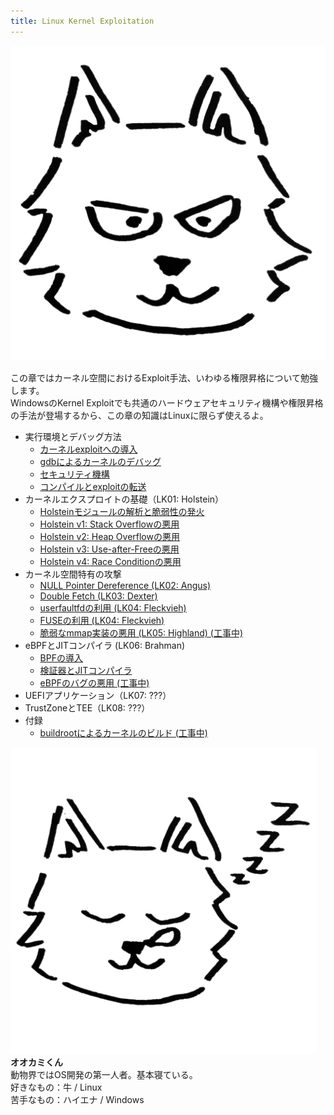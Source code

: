 ```yaml
---
title: Linux Kernel Exploitation
---
```


<div class="balloon_l">
  <div class="faceicon"><img src="img/wolf_normal.png" alt="オオカミくん" ></div>
  <p class="says">
  この章ではカーネル空間におけるExploit手法、いわゆる権限昇格について勉強します。<br>
  WindowsのKernel Exploitでも共通のハードウェアセキュリティ機構や権限昇格の手法が登場するから、この章の知識はLinuxに限らず使えるよ。
  </p>
</div>

- 実行環境とデバッグ方法
  - [カーネルexploitへの導入](introduction/introduction.html)
  - [gdbによるカーネルのデバッグ](introduction/debugging.html)
  - [セキュリティ機構](introduction/security.html)
  - [コンパイルとexploitの転送](introduction/compile-and-transfer.html)
- カーネルエクスプロイトの基礎（LK01: Holstein）
  - [Holsteinモジュールの解析と脆弱性の発火](LK01/welcome-to-holstein.html)
  - [Holstein v1: Stack Overflowの悪用](LK01/stack_overflow.html)
  - [Holstein v2: Heap Overflowの悪用](LK01/heap_overflow.html)
  - [Holstein v3: Use-after-Freeの悪用](LK01/use_after_free.html)
  - [Holstein v4: Race Conditionの悪用](LK01/race_condition.html)
- カーネル空間特有の攻撃
  - [NULL Pointer Dereference (LK02: Angus)](LK02/null_ptr_deref.html)
  - [Double Fetch (LK03: Dexter)](LK03/double_fetch.html)
  - [userfaultfdの利用 (LK04: Fleckvieh)](LK04/uffd.html)
  - [FUSEの利用 (LK04: Fleckvieh)](LK04/fuse.html)
  - [脆弱なmmap実装の悪用 (LK05: Highland) (工事中)](#)
- eBPFとJITコンパイラ (LK06: Brahman)
  - [BPFの導入](LK06/ebpf.html)
  - [検証器とJITコンパイラ](LK06/verifier.html)
  - [eBPFのバグの悪用 (工事中)](LK06/exploit.html)
- UEFIアプリケーション（LK07: ???）
- TrustZoneとTEE（LK08: ???）
- 付録
  - [buildrootによるカーネルのビルド (工事中)](appendix/buildroot.html)

<div class="column" title="講師プロフィール">
  <div style="overflow: hidden">
    <div style="float: left; margin-right: 1em;" class="faceicon">
      <img src="img/wolf_suyasuya.png" alt="オオカミくん" >
    </div>
    <div style="float: left;">
      <b>オオカミくん</b><br>
      動物界ではOS開発の第一人者。基本寝ている。<br>
      好きなもの：牛 / Linux<br>
      苦手なもの：ハイエナ / Windows
    </div>
  </div>
</div>
